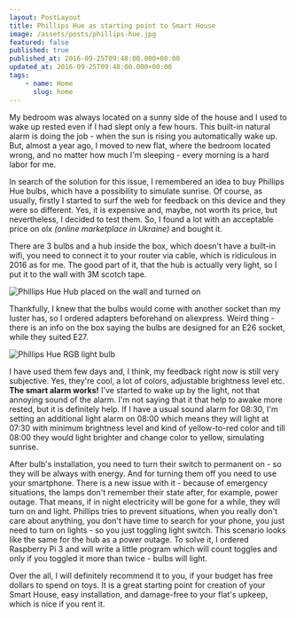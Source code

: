 ```yaml
---
layout: PostLayout
title: Phillips Hue as starting point to Smart House
image: /assets/posts/phillips-hue.jpg
featured: false
published: true
published_at: 2016-09-25T09:48:00.000+00:00
updated_at: 2016-09-25T09:48:00.000+00:00
tags:
    - name: Home
      slug: home
---
```

My bedroom was always located on a sunny side of the house and I used to wake up rested even if I had slept only a few hours. This built-in 
natural alarm is doing the job - when the sun is rising you automatically wake up. But, almost a year ago, I moved to new flat, where the bedroom 
located wrong, and no matter how much I'm sleeping - every morning is a hard labor for me.

In search of the solution for this issue, I remembered an idea to buy Phillips Hue bulbs, which have a possibility to simulate sunrise. Of 
course, as usually, firstly I started to surf the web for feedback on this device and they were so different. Yes, it is expensive and, maybe, 
not worth its price, but nevertheless, I decided to test them. So, I found a lot with an acceptable price on olx *(online marketplace in Ukraine)* and bought it.

There are 3 bulbs and a hub inside the box, which doesn't have a built-in wifi, you need to connect it to your router via cable, which is ridiculous 
in 2016 as for me. The good part of it, that the hub is actually very light, so I put it to the wall with 3M scotch tape.

![Phillips Hue Hub placed on the wall and turned on](/assets/posts/phillips-hue-1.jpg)

Thankfully, I knew that the bulbs would come with another socket than my luster has, so I ordered adapters beforehand on aliexpress. Weird 
thing - there is an info on the box saying the bulbs are designed for an E26 socket, while they suited E27.

![Phillips Hue RGB light bulb](/assets/posts/phillips-hue-2.jpg)

I have used them few days and, I think, my feedback right now is still very subjective. Yes, they're cool, a lot of colors, adjustable brightness 
level etc. **The smart alarm works!** I've started to wake up by the light, not that annoying sound of the alarm. I'm not saying that it that help 
to awake more rested, but it is definitely help. If I have a usual sound alarm for 08:30, I'm setting an additional light alarm on 08:00 which means 
they will light at 07:30 with minimum brightness level and kind of yellow-to-red color and till 08:00 they would light brighter and change color to 
yellow, simulating sunrise.

After bulb's installation, you need to turn their switch to permanent on - so they will be always with energy. And for turning them off you need to use 
your smartphone. There is a new issue with it - because of emergency situations, the lamps don't remember their state after, for example, power outage. 
That means, if in night electricity will be gone for a while, they will turn on and light. Phillips tries to prevent situations, when you really don't 
care about anything, you don't have time to search for your phone, you just need to turn on lights - so you just toggling light switch. This scenario 
looks like the same for the hub as a power outage. To solve it, I ordered Raspberry Pi 3 and will write a little program which will count toggles and 
only if you toggled it more than twice - bulbs will light.

Over the all, I will definitely recommend it to you, if your budget has free dollars to spend on toys. It is a great starting point for creation of your 
Smart House, easy installation, and damage-free to your flat's upkeep, which is nice if you rent it.
